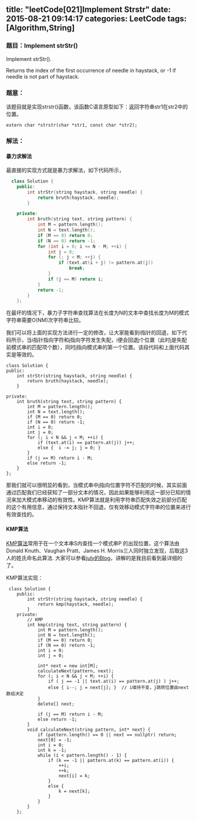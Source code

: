 title: "leetCode[021]Implement Strstr"
date: 2015-08-21 09:14:17
categories: LeetCode
tags: [Algorithm,String]
---

### 题目：Implement strStr()
Implement strStr().

Returns the index of the first occurrence of needle in haystack, or -1 if needle is not part of haystack.

<!-- more -->

### 题意：

该题目就是实现strstr()函数，该函数C语言原型如下：返回字符串str1在str2中的位置。

```
extern char *strstr(char *str1, const char *str2);
```


### 解法：

#### 暴力求解法

最直接的实现方式就是暴力求解法，如下代码所示，

``` C++
  class Solution {
	public:
		int strStr(string haystack, string needle) {
			return bruth(haystack, needle);
		}

	private:
		int bruth(string text, string pattern) {
			int M = pattern.length();
			int N = text.length();
			if (M == 0) return 0;
			if (N == 0) return -1;
			for (int i = 0; i <= N - M; ++i) {
				int j = 0;
				for (; j < M; ++j) {
					if (text.at(i + j) != pattern.at(j))
						break;
				}
				if (j == M) return i;
			}
			return -1;
		}
	};
```
在最坏的情况下，暴力子字符串查找算法在长度为N的文本中查找长度为M的模式字符串需要O(NM)次字符串比较。

我们可以将上面的实现方法进行一定的修改，让大家能看到i指针的回退，如下代码所示，当i指针指向字符和j指向字符发生失配，i便会回退j个位置（此时j是失配前模式串的匹配项个数），同时j指向模式串的第一个位置。该段代码和上面代码其实是等效的。
```
class Solution {
public:
	int strStr(string haystack, string needle) {
		return bruth(haystack, needle);
	}

private:
	int bruth(string text, string pattern) {
		int M = pattern.length();
		int N = text.length();
		if (M == 0) return 0;
		if (N == 0) return -1;
		int i = 0;
		int j = 0;
		for (; i < N && j < M; ++i) {
			if (text.at(i) == pattern.at(j)) j++;
			else {	i -= j; j = 0; }
		}
		if (j == M) return i - M;
		else return -1;
	}
};
```
那我们就可以很明显的看到，当模式串中j指向位置字符不匹配的时候，其实前面通过匹配我们已经获知了一部分文本的情况，因此如果能够利用这一部分已知的情况来加大模式串移动的有效性。KMP算法就是利用字符串匹配失效之前部分匹配的这个有用信息，通过保持文本指针不回退，仅有效移动模式字符串的位置来进行有效查找的。

#### KMP算法
[KMP算法](https://en.wikipedia.org/wiki/Knuth%E2%80%93Morris%E2%80%93Pratt_algorithm)常用于在一个文本串S内查找一个模式串P 的出现位置，这个算法由Donald Knuth、Vaughan Pratt、James H. Morris三人同时独立发现，后取这3人的姓氏命名此算法.
大家可以参看[july的Blog](http://blog.csdn.net/tukangzheng/article/details/38438481)，讲解的是我目前看到最详细的了。

KMP算法实现：

```
 class Solution {
	public:
		int strStr(string haystack, string needle) {
			return kmp(haystack, needle);
		}
	private:
		// KMP
		int kmp(string text, string pattern) {
			int M = pattern.length();
			int N = text.length();
			if (M == 0) return 0;
			if (N == 0) return -1;
			int i = 0;
			int j = 0;
	
			int* next = new int[M];
			calculateNext(pattern, next);
			for (; i < N && j < M; ++i) {
				if ( j == -1 || text.at(i) == pattern.at(j) ) j++;
				else { i--; j = next[j]; }	// i维持不变，j跳转位置由next数组决定
			}
			delete[] next;
	
			if (j == M) return i - M;
			else return -1;
		}
		void calculateNext(string pattern, int* next) {
			if (pattern.length() == 0 || next == nullptr) return;
			next[0] = -1;
			int i = 0;
			int k = -1;
			while (i < pattern.length() - 1) {
				if (k == -1 || pattern.at(k) == pattern.at(i)) {
					++i;
					++k;
					next[i] = k;
				}
				else {
					k = next[k];
				}
			}
		}
	};
```

